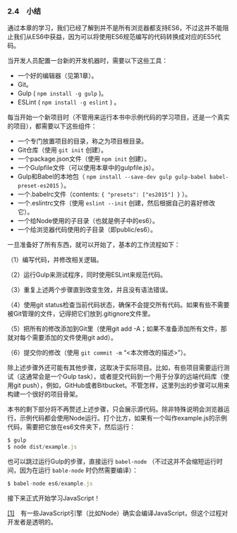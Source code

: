 ### 2.4　小结

通过本章的学习，我们已经了解到并不是所有浏览器都支持ES6，不过这并不能阻止我们从ES6中获益，因为可以将使用ES6规范编写的代码转换成对应的ES5代码。

当开发人员配置一台新的开发机器时，需要以下这些工具：

+ 一个好的编辑器（见第1章）。
+ Git。
+ Gulp ( `npm install -g gulp` )。
+ ESLint ( `npm install -g eslint` ) 。

每当开始一个新项目时（不管用来运行本书中示例代码的学习项目，还是一个真实的项目），都需要以下这些组件：

+ 一个专门放置项目的目录，称之为项目根目录。
+ Git仓库（使用 `git init` 创建）。
+ 一个package.json文件（使用 `npm init` 创建）。
+ 一个Gulpfile文件（可以使用本章中的gulpfile.js）。
+ Gulp和Babel的本地包（ `npm install --save-dev gulp gulp-babel babel-`   `preset-es2015` ）。
+ 一个.babelrc文件（contents:  `{ "presets": ["es2015"] }` ）。
+ 一个.eslintrc文件（使用 `eslint --init` 创建，然后根据自己的喜好修改它）。
+ 一个给Node使用的子目录（也就是例子中的es6）。
+ 一个给浏览器代码使用的子目录（即public/es6）。

一旦准备好了所有东西，就可以开始了，基本的工作流程如下：

（1）编写代码，并修改相关逻辑。

（2）运行Gulp来测试程序，同时使用ESLint来规范代码。

（3）重复上述两个步骤直到改变生效，并且没有语法错误。

（4）使用git status检查当前代码状态，确保不会提交所有代码。如果有些不需要被Git管理的文件，记得把它们放到.gitignore文件里。

（5）把所有的修改添加到Git里（使用git add -A；如果不准备添加所有文件，那就对每个需要添加的文件使用git add）。

（6）提交你的修改（使用 `git commit -m` “<本次修改的描述>”）。

除上述步骤外还可能有其他步骤，这取决于实际项目。比如，有些项目需要运行测试（这通常会是一个Gulp task），或者提交代码到一个用于分享的远端代码库（使用git push），例如，GitHub或者Bitbucket。不管怎样，这里列出的步骤可以用来构建一个很好的项目骨架。

本书的剩下部分将不再赘述上述步骤，只会展示源代码。除非特殊说明会浏览器运行，示例代码都会使用Node运行。打个比方，如果有一个叫作example.js的示例代码，需要把它放在es6文件夹下，然后运行：

```javascript
$ gulp
$ node dist/example.js
```

也可以跳过运行Gulp的步骤，直接运行 `babel-node` （不过这并不会缩短运行时间，因为在运行 `bable-node` 时仍然需要编译）：

```javascript
$ babel-node es6/example.js
```

接下来正式开始学习JavaScript！

<a class="my_markdown" href="['#ac21']">[1]</a>　有一些JavaScript引擎（比如Node）确实会编译JavaScript，但这个过程对开发者是透明的。



